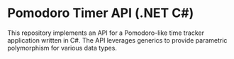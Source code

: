 # Pomodoro Timer API (.NET C#)

This repository implements an API for a Pomodoro-like time tracker application written in C#. The API leverages generics to provide parametric polymorphism for various data types.

